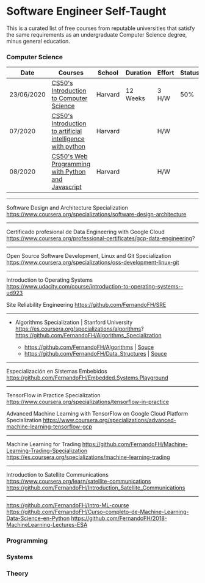 # Software Engineer Self-Taught

This is a curated list of free courses from reputable universities that satisfy the same requirements as an undergraduate Computer Science degree, minus general education.

### Computer Science

|Date | Courses	|School	| Duration | 	Effort | Status | Repo | 
|---- | ------- |-------|--------- | ------- | ------ |------ | 
|23/06/2020 | [CS50's Introduction to Computer Science](https://www.edx.org/es/course/cs50s-introduction-to-computer-science) | Harvard | 12 Weeks | 3 H/W | 50% | [CS50](https://github.com/FernandoFH/CS50_Introduction-to-Computer-Science)
| 07/2020 | [CS50's Introduction to artificial intelligence with python](https://www.edx.org/es/course/cs50s-introduction-to-artificial-intelligence-with-python) | Harvard |  | H/W |  | [CS50 AI]()
| 08/2020 | [CS50's Web Programming with Python and Javascript](https://www.edx.org/es/course/cs50s-web-programming-with-python-and-javascript) | Harvard | | H/W | | [CS50]()


----
Software Design and Architecture Specialization
https://www.coursera.org/specializations/software-design-architecture


----
Certificado profesional de Data Engineering with Google Cloud
https://www.coursera.org/professional-certificates/gcp-data-engineering?

----
Open Source Software Development, Linux and Git Specialization
https://www.coursera.org/specializations/oss-development-linux-git

----
Introduction to Operating Systems
https://www.udacity.com/course/introduction-to-operating-systems--ud923

Site Reliability Engineering
https://github.com/FernandoFH/SRE

----
* Algorithms Specialization | Stanford University https://es.coursera.org/specializations/algorithms?
https://github.com/FernandoFH/Algorithms_Specialization

  * https://github.com/FernandoFH/Algorithms |  [Souce](https://www.khanacademy.org/computing/computer-science/algorithms)
  * https://github.com/FernandoFH/Data_Structures |   [Souce](https://www.hackerrank.com/domains/data-structures)
  
 ----
 Especialización en Sistemas Embebidos
 https://github.com/FernandoFH/Embedded.Systems.Playground


----
TensorFlow in Practice Specialization
https://www.coursera.org/specializations/tensorflow-in-practice

Advanced Machine Learning with TensorFlow on Google Cloud Platform Specialization
https://www.coursera.org/specializations/advanced-machine-learning-tensorflow-gcp

----
Machine Learning for Trading
https://github.com/FernandoFH/Machine-Learning-Trading-Specialization
https://es.coursera.org/specializations/machine-learning-trading

----
Introduction to Satellite Communications
https://www.coursera.org/learn/satellite-communications
https://github.com/FernandoFH/Introduction_Satellite_Communications



----
https://github.com/FernandoFH/Intro-ML-course
https://github.com/FernandoFH/Curso-completo-de-Machine-Learning-Data-Science-en-Python
https://github.com/FernandoFH/2018-MachineLearning-Lectures-ESA

### Programming
### Systems
### Theory
